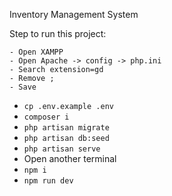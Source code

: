 Inventory Management System

Step to run this project:
```
- Open XAMPP
- Open Apache -> config -> php.ini
- Search extension=gd
- Remove ;
- Save
```

- `cp .env.example .env`
- `composer i`
- `php artisan migrate`
- `php artisan db:seed`
- `php artisan serve`
- Open another terminal
- `npm i`
- `npm run dev`


